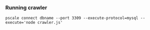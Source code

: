 

### Running crawler
```
pscale connect dbname --port 3309 --execute-protocol=mysql --execute='node crawler.js'
```
